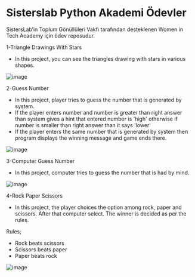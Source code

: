 # Sisterslab Python Akademi Ödevler

SistersLab’in Toplum Gönüllüleri Vakfı tarafından desteklenen Women in Tech Academy için ödev reposudur. 

1-Triangle Drawings With Stars

* In this project, you can see the triangles drawing with stars in various shapes.

![image](https://user-images.githubusercontent.com/66830557/197360890-ad587c5c-a9fb-454c-8cd1-fac86b74e35f.png)


2-Guess Number

* In this project, player tries to guess the number that is generated by system.
* If the player enters number and number is greater than right answer than system gives a hint that entered number is 'high' otherwise if number is smaller than right answer than it says 'lower'
* If the player enters the same number that is generated by system then program displays the winning message and game ends there.

![image](https://user-images.githubusercontent.com/66830557/197360987-a3eb3c31-813d-4ff2-b946-e88ff58529fa.png)

3-Computer Guess Number

* In this project, computer tries to guess the number that is had by mind.

![image](https://user-images.githubusercontent.com/66830557/197361005-5eb91b14-e393-45d2-9fa4-228adf89bd69.png)


4-Rock Paper Scissors

* In this project, the player choices the option among rock, paper and scissors. After that computer select. The winner is decided as per the rules.

Rules;

* Rock beats scissors
* Scissors beats paper
* Paper beats rock

![image](https://user-images.githubusercontent.com/66830557/197361030-9736ca16-dfc9-4887-a78f-0a5256baaad7.png)

